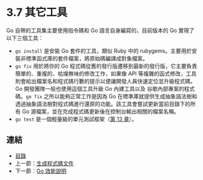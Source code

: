 # 3.7 其它工具

Go 自帶的工具集主要使用指令碼和 Go 語言自身編寫的，目前版本的 Go 實現了以下三個工具：

- `go install` 是安裝 Go 套件的工具，類似 Ruby 中的 rubygems。主要用於安裝非標準函式庫的套件檔案，將原始碼編譯成對象檔案。
- `go fix` 用於將你的 Go 程式碼從舊的發行版遷移到最新的發行版，它主要負責簡單的、重複的、枯燥無味的修改工作，如果像 API 等複雜的函式修改，工具則會給出檔案名和程式碼行數的提示以便讓開發人員快速定位並升級程式碼。Go 開發團隊一般也使用這個工具升級 Go 內建工具以及 谷歌內部專案的程式碼。`go fix` 之所以能夠正常工作是因為 Go 在標準庫就提供生成抽象語法樹和透過抽象語法樹對程式碼進行還原的功能。該工具會嘗試更新當前目錄下的所有 Go 源檔案，並在完成程式碼更新後在控制台輸出相關的檔案名稱。
- `go test` 是一個輕量級的單元測試框架（[第 13 章](13.0.md)）。

## 連結

- [目錄](directory.md)
- 上一節：[生成程式碼文件](03.6.md)
- 下一節：[Go 效能說明](03.8.md)
